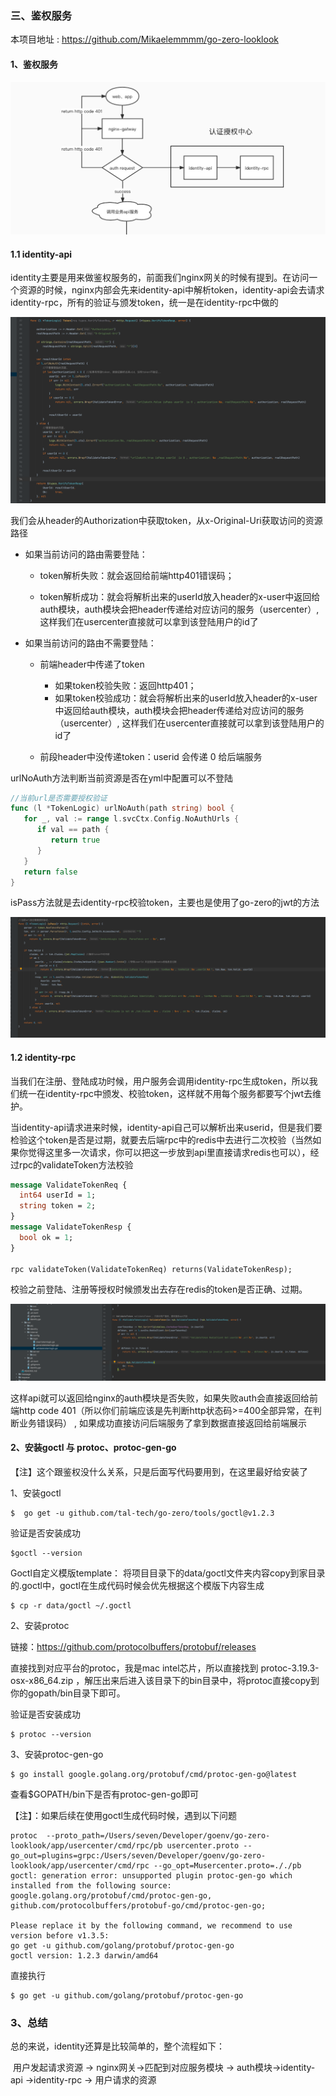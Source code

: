 ### 三、鉴权服务

本项目地址 :  https://github.com/Mikaelemmmm/go-zero-looklook



#### 1、鉴权服务

![image-20220118120646779](./images/3/image-20220118120646779.jpg)





#### 1.1 identity-api

identity主要是用来做鉴权服务的，前面我们nginx网关的时候有提到。在访问一个资源的时候，nginx内部会先来identity-api中解析token，identity-api会去请求identity-rpc，所有的验证与颁发token，统一是在identity-rpc中做的

![image-20220117164121593](./images/3/image-20220117164121593.png)



我们会从header的Authorization中获取token，从x-Original-Uri获取访问的资源路径

- 如果当前访问的路由需要登陆：

  - token解析失败：就会返回给前端http401错误码；

  - token解析成功：就会将解析出来的userId放入header的x-user中返回给auth模块，auth模块会把header传递给对应访问的服务（usercenter）, 这样我们在usercenter直接就可以拿到该登陆用户的id了

- 如果当前访问的路由不需要登陆：

  - 前端header中传递了token
    - 如果token校验失败：返回http401；
    - 如果token校验成功：就会将解析出来的userId放入header的x-user中返回给auth模块，auth模块会把header传递给对应访问的服务（usercenter）, 这样我们在usercenter直接就可以拿到该登陆用户的id了

  - 前段header中没传递token：userid 会传递 0 给后端服务



urlNoAuth方法判断当前资源是否在yml中配置可以不登陆

```go
//当前url是否需要授权验证
func (l *TokenLogic) urlNoAuth(path string) bool {
   for _, val := range l.svcCtx.Config.NoAuthUrls {
      if val == path {
         return true
      }
   }
   return false
}
```



isPass方法就是去identity-rpc校验token，主要也是使用了go-zero的jwt的方法

![image-20220117164844578](./images/3/image-20220117164844578.png)





#### 1.2 identity-rpc

当我们在注册、登陆成功时候，用户服务会调用identity-rpc生成token，所以我们统一在identity-rpc中颁发、校验token，这样就不用每个服务都要写个jwt去维护。

当identity-api请求进来时候，identity-api自己可以解析出来userid，但是我们要检验这个token是否是过期，就要去后端rpc中的redis中去进行二次校验（当然如果你觉得这里多一次请求，你可以把这一步放到api里直接请求redis也可以），经过rpc的validateToken方法校验

```protobuf
message ValidateTokenReq {
  int64 userId = 1;
  string token = 2;
}
message ValidateTokenResp {
  bool ok = 1;
}

rpc validateToken(ValidateTokenReq) returns(ValidateTokenResp);
```

校验之前登陆、注册等授权时候颁发出去存在redis的token是否正确、过期。

![image-20220117165036086](./images/3/image-20220117165036086.png)



这样api就可以返回给nginx的auth模块是否失败，如果失败auth会直接返回给前端http code 401（所以你们前端应该是先判断http状态码>=400全部异常，在判断业务错误码） , 如果成功直接访问后端服务了拿到数据直接返回给前端展示





#### 2、安装goctl 与 protoc、protoc-gen-go

【注】这个跟鉴权没什么关系，只是后面写代码要用到，在这里最好给安装了

1、安装goctl

```shell
$  go get -u github.com/tal-tech/go-zero/tools/goctl@v1.2.3 
```

验证是否安装成功

```shell
$goctl --version
```

Goctl自定义模版template： 将项目目录下的data/goctl文件夹内容copy到家目录的.goctl中，goctl在生成代码时候会优先根据这个模版下内容生成

```shell
$ cp -r data/goctl ~/.goctl
```



2、安装protoc

链接：https://github.com/protocolbuffers/protobuf/releases

直接找到对应平台的protoc，我是mac intel芯片，所以直接找到 protoc-3.19.3-osx-x86_64.zip ，解压出来后进入该目录下的bin目录中，将protoc直接copy到你的gopath/bin目录下即可。

验证是否安装成功

```shell
$ protoc --version
```



3、安装protoc-gen-go

```shell
$ go install google.golang.org/protobuf/cmd/protoc-gen-go@latest 
```

查看$GOPATH/bin下是否有protoc-gen-go即可

【注】：如果后续在使用goctl生成代码时候，遇到以下问题

```shell
protoc  --proto_path=/Users/seven/Developer/goenv/go-zero-looklook/app/usercenter/cmd/rpc/pb usercenter.proto --go_out=plugins=grpc:/Users/seven/Developer/goenv/go-zero-looklook/app/usercenter/cmd/rpc --go_opt=Musercenter.proto=././pb
goctl: generation error: unsupported plugin protoc-gen-go which installed from the following source:
google.golang.org/protobuf/cmd/protoc-gen-go, 
github.com/protocolbuffers/protobuf-go/cmd/protoc-gen-go;

Please replace it by the following command, we recommend to use version before v1.3.5:
go get -u github.com/golang/protobuf/protoc-gen-go
goctl version: 1.2.3 darwin/amd64
```

直接执行 

```shell
$ go get -u github.com/golang/protobuf/protoc-gen-go
```





### 3、总结

总的来说，identity还算是比较简单的，整个流程如下：

​			用户发起请求资源 -> nginx网关->匹配到对应服务模块 -> auth模块->identity-api ->identity-rpc -> 用户请求的资源









